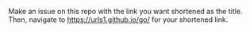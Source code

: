 Make an issue on this repo with the link you want shortened as the title. Then, navigate to https://urls1.github.io/go/<yourissuenumber> for your shortened link.

